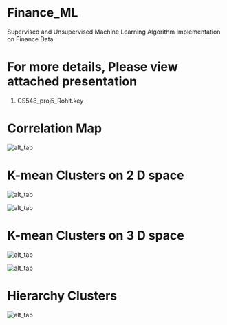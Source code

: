 # Finance_ML
Supervised and Unsupervised Machine Learning Algorithm Implementation on Finance Data

# For more details, Please view attached presentation 
1. CS548_proj5_Rohit.key


# Correlation Map 

![alt_tab](https://github.com/Rohitpalsingh7/Finance_ML/blob/master/Screen%20Shot%202017-04-28%20at%2011.21.45%20AM.png)

# K-mean Clusters on 2 D space

![alt_tab](https://github.com/Rohitpalsingh7/Finance_ML/blob/master/Screen%20Shot%202017-04-28%20at%2011.22.53%20AM.png)


![alt_tab](https://github.com/Rohitpalsingh7/Finance_ML/blob/master/Screen%20Shot%202017-04-28%20at%2011.23.03%20AM.png)


# K-mean Clusters on 3 D space

![alt_tab](https://github.com/Rohitpalsingh7/Finance_ML/blob/master/Screen%20Shot%202017-04-28%20at%2011.23.15%20AM.png)


![alt_tab](https://github.com/Rohitpalsingh7/Finance_ML/blob/master/Screen%20Shot%202017-04-28%20at%2011.23.23%20AM.png)


# Hierarchy Clusters 

![alt_tab](https://github.com/Rohitpalsingh7/Finance_ML/blob/master/Screen%20Shot%202017-04-28%20at%2011.23.32%20AM.png)
